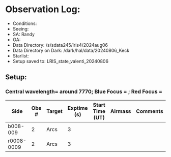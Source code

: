 # Observation Log:

* Conditions: 
* Seeing: 
* SA: Randy
* OA: 
* Data Directory: /s/sdata245/lris4/2024aug06
* Data Directory on Dark: /dark/hal/data/20240806_Keck
* Starlist: 
* Setup saved to: LRIS_state_valenti_20240806

## Setup: 

    
### Central wavelength= around 7770; Blue Focus = ; Red Focus = 

| Side | Obs #     | Target    | Exptime (s) | Start Time (UT) | Airmass | Comments                                                   |
|------|-----------|-----------|-------------|-----------------|---------|------------------------------------------------------------|
|b008-009|2|Arcs        |3| |||
|r0008-0009|2|Arcs        |3| |||
